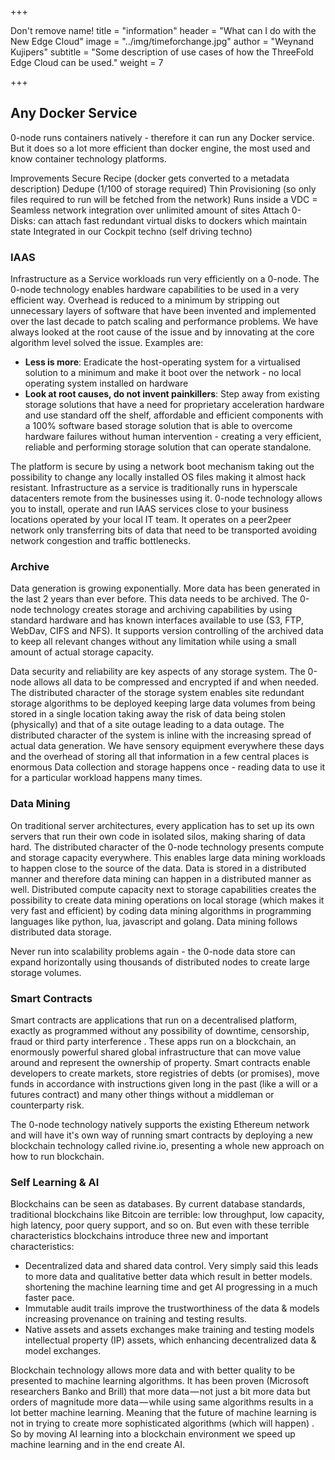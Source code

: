 +++

Don't remove name!
title = "information" header = "What can I do with the New Edge Cloud" image = "../img/timeforchange.jpg" author = "Weynand Kujipers" subtitle = "Some description of use cases of how the ThreeFold Edge Cloud can be used." weight = 7

+++
 
## Any Docker Service
0-node runs containers natively - therefore it can run any Docker service.  But it does so a lot more efficient than docker engine, the most used and know container technology platforms. 
 
Improvements
Secure Recipe (docker gets converted to a metadata description)
Dedupe (1/100 of storage required)
Thin Provisioning (so only files required to run will be fetched from the network)
Runs inside a VDC = Seamless network integration over unlimited amount of sites
Attach 0-Disks: can attach fast redundant virtual disks to dockers which maintain state
Integrated in our Cockpit techno (self driving techno)
 
### IAAS
 
Infrastructure as a Service workloads run very efficiently on a 0-node.  The 0-node technology enables hardware capabilities to be used in a very efficient way.  Overhead is reduced to a minimum by stripping out unnecessary layers of software that have been invented and implemented over the last decade to patch scaling and performance problems.  We have always looked at the root cause of the issue and by innovating at the core algorithm level solved the issue.   Examples are:
 
- **Less is more**: Eradicate the host-operating system for a virtualised solution to a minimum and make it boot over the network - no local operating system installed on hardware
- **Look at root causes, do not invent painkillers**: Step away from existing storage solutions that have a need for proprietary acceleration hardware and use standard off the shelf, affordable and efficient components with a 100% software based storage solution that is able to overcome hardware failures without human intervention - creating a very efficient, reliable and performing storage solution that can operate standalone.
 
The platform is secure by using a network boot mechanism taking out the possibility to change any locally installed OS files making it almost hack resistant.
Infrastructure as a service is traditionally runs in hyperscale datacenters remote from the businesses using it. 0-node technology allows you to install, operate and run IAAS services close to your business locations operated by your local IT team.  It operates on a peer2peer network only transferring bits of data that need to be transported avoiding network congestion and traffic bottlenecks.
 
### Archive
Data generation is growing exponentially. More data has been generated in the last 2 years than ever before. This data needs to be archived. The 0-node technology creates storage and archiving capabilities by using standard hardware and has known interfaces available to use (S3, FTP, WebDav, CIFS and NFS).  It supports version controlling of the archived data to keep all relevant changes without any limitation while using a small amount of actual storage capacity.  
 
Data security and reliability are key aspects of any storage system.  The 0-node allows all data to be compressed and encrypted if and when needed. The distributed character of the storage system enables site redundant storage algorithms to be deployed keeping large data volumes from being stored in a single location taking away the risk of data being stolen (physically) and that of a site outage leading to a data outage.  The distributed character of the system is inline with the increasing spread of actual data generation.  We have sensory equipment everywhere these days and the overhead of storing all that information in a few central places is enormous  Data collection and storage happens once - reading data to use it for a particular workload happens many times.
 
### Data Mining
On traditional server architectures, every application has to set up its own servers that run their own code in isolated silos, making sharing of data hard. The distributed character of the 0-node technology presents compute and storage capacity everywhere.  This enables large data mining workloads to happen close to the source of the data.  Data is stored in a distributed manner and therefore data mining can happen in a distributed manner as well. Distributed compute capacity next to storage capabilities creates the possibility to create data mining operations on local storage (which makes it very fast and efficient) by coding data mining algorithms in programming languages like python, lua, javascript and golang. Data mining follows distributed data storage.
 
Never run into scalability problems again - the 0-node data store can expand horizontally using thousands of distributed nodes to create large storage volumes.
 
### Smart Contracts
 
Smart contracts are applications that run on a decentralised platform, exactly as programmed without any possibility of downtime, censorship, fraud or third party interference . These apps run on a blockchain, an enormously powerful shared global infrastructure that can move value around and represent the ownership of property. Smart contracts enable developers to create markets, store registries of debts (or promises), move funds in accordance with instructions given long in the past (like a will or a futures contract) and many other things without a middleman or counterparty risk.
 
 
The 0-node technology natively supports the existing Ethereum network  and will have it's own way of running smart contracts by deploying a  new blockchain technology called rivine.io, presenting a whole new approach on how to run  blockchain.
 
### Self Learning & AI
Blockchains can be seen as databases. By current database standards, traditional blockchains like Bitcoin are terrible: low throughput, low capacity, high latency, poor query support, and so on. But even with these terrible characteristics blockchains introduce three new and important characteristics:
 
- Decentralized data and shared data control.  Very simply said this leads to more data and qualitative better data which result in better models. shortening the machine learning time and get AI progressing in a much faster pace.  
- Immutable audit trails improve the trustworthiness of the data & models increasing provenance on training and testing results.
- Native assets and  assets exchanges make  training and testing models intellectual property (IP) assets, which enhancing decentralized data & model exchanges.
 
Blockchain technology allows more data and with better quality to be presented to machine learning algorithms.  It has been proven (Microsoft researchers Banko and Brill) that more data — not just a bit more data but orders of magnitude more data — while  using same algorithms results in a lot better machine learning.  Meaning that the future of machine learning is not in trying to create more sophisticated algorithms (which will happen) .  So by moving AI learning into a blockchain environment we speed up machine learning and in the end create AI.
 
 
 
 

